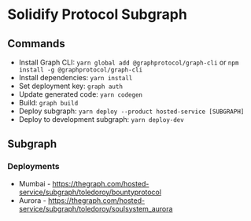 # Solidify Protocol Subgraph

## Commands

- Install Graph CLI: `yarn global add @graphprotocol/graph-cli` or `npm install -g @graphprotocol/graph-cli`
- Install dependencies: `yarn install`
- Set deployment key: `graph auth`
- Update generated code: `yarn codegen`
- Build: `graph build`
- Deploy subgraph: `yarn deploy --product hosted-service [SUBGRAPH]`
- Deploy to development subgraph: `yarn deploy-dev`

## Subgraph
### Deployments
- Mumbai - https://thegraph.com/hosted-service/subgraph/toledoroy/bountyprotocol
- Aurora - https://thegraph.com/hosted-service/subgraph/toledoroy/soulsystem_aurora

